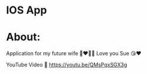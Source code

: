 # IOS App

# About:

Application for my future wife 👩‍❤️‍💋‍👨 Love you Sue 😘❤️‍

YouTube Video 🍿 https://youtu.be/QMsPqxSGX3g
